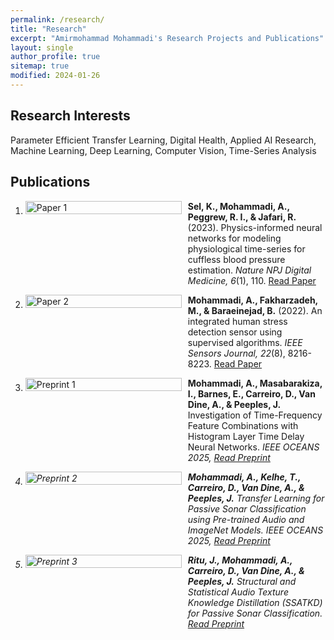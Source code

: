 ```yaml
---
permalink: /research/
title: "Research"
excerpt: "Amirmohammad Mohammadi's Research Projects and Publications"
layout: single
author_profile: true
sitemap: true
modified: 2024-01-26
---
```


## Research Interests
Parameter Efficient Transfer Learning, Digital Health, Applied AI Research, Machine Learning, Deep Learning, Computer Vision, Time-Series Analysis

## Publications

1. <div style="display: flex; align-items: flex-start; margin-bottom: 1em;">
     <div style="flex: 0 0 250px; margin-right: 10px;">
       <img src="{{ site.baseurl }}/assets/images/paper1.png" alt="Paper 1" style="width:100%; height:auto;">
     </div>
     <div>
       <strong>Sel, K., Mohammadi, A., Peggrew, R. I., &amp; Jafari, R.</strong> (2023). Physics-informed neural networks for modeling physiological time-series for cuffless blood pressure estimation. <em>Nature NPJ Digital Medicine, 6</em>(1), 110. <a href="https://www.nature.com/articles/s41746-023-00853-4">Read Paper</a>
     </div>
   </div>

2. <div style="display: flex; align-items: flex-start; margin-bottom: 1em;">
     <div style="flex: 0 0 250px; margin-right: 10px;">
       <img src="{{ site.baseurl }}/assets/images/paper2.png" alt="Paper 2" style="width:100%; height:auto;">
     </div>
     <div>
       <strong>Mohammadi, A., Fakharzadeh, M., &amp; Baraeinejad, B.</strong> (2022). An integrated human stress detection sensor using supervised algorithms. <em>IEEE Sensors Journal, 22</em>(8), 8216-8223. <a href="https://ieeexplore.ieee.org/abstract/document/9729836">Read Paper</a>
     </div>
   </div>

3. <div style="display: flex; align-items: flex-start; margin-bottom: 1em;">
     <div style="flex: 0 0 250px; margin-right: 10px;">
       <img src="{{ site.baseurl }}/assets/images/preprint1.png" alt="Preprint 1" style="width:100%; height:auto;">
     </div>
     <div>
       <strong>Mohammadi, A., Masabarakiza, I., Barnes, E., Carreiro, D., Van Dine, A., &amp; Peeples, J.</strong> Investigation of Time-Frequency Feature Combinations with Histogram Layer Time Delay Neural Networks. <em>IEEE OCEANS 2025, <a href="https://urldefense.com/v3/__http://arxiv.org/abs/2409.13881__;!!KwNVnqRv!GFZbeldmXWfUAnqaCAn5Pwzq7vlFEfD1fg6YKJ5BOwJZCNn9mekTGBLPIELZ1HiEfZIdT0SgIAumcu6J$">Read Preprint</a>
     </div>
   </div>

4. <div style="display: flex; align-items: flex-start; margin-bottom: 1em;">
     <div style="flex: 0 0 250px; margin-right: 10px;">
       <img src="{{ site.baseurl }}/assets/images/preprint2.png" alt="Preprint 2" style="width:100%; height:auto;">
     </div>
     <div>
       <strong>Mohammadi, A., Kelhe, T., Carreiro, D., Van Dine, A., &amp; Peeples, J.</strong> Transfer Learning for Passive Sonar Classification using Pre-trained Audio and ImageNet Models. <em>IEEE OCEANS 2025, <a href="https://urldefense.com/v3/__http://arxiv.org/abs/2409.13878__;!!KwNVnqRv!CH28iw7cUYaR2TMeQYHyt7Lhm_N7SefA7TmThvM4IUllV6y2hlp-gJxr2bfH7aga3BoAq-oAnr6z47lh$">Read Preprint</a>
     </div>
   </div>

5. <div style="display: flex; align-items: flex-start; margin-bottom: 1em;">
     <div style="flex: 0 0 250px; margin-right: 10px;">
       <img src="{{ site.baseurl }}/assets/images/preprint3.png" alt="Preprint 3" style="width:100%; height:auto;">
     </div>
     <div>
       <strong>Ritu, J., Mohammadi, A., Carreiro, D., Van Dine, A., &amp; Peeples, J.</strong> Structural and Statistical Audio Texture Knowledge Distillation (SSATKD) for Passive Sonar Classification. <a href="https://arxiv.org/abs/2501.01921">Read Preprint</a>
     </div>
   </div>
